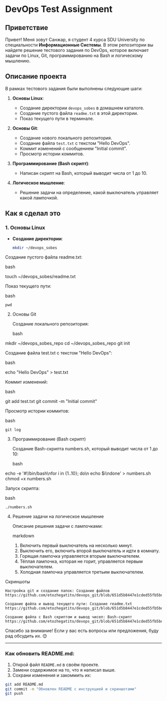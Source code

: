 # DevOps Test Assignment

## Приветствие

Привет! Меня зовут Санжар, я студент 4 курса SDU University по специальности **Информационные Системы**. В этом репозитории вы найдете решение тестового задания по DevOps, которое включает задачи по Linux, Git, программированию на Bash и логическому мышлению.

## Описание проекта

В рамках тестового задания были выполнены следующие шаги:

1. **Основы Linux**:
   - Создание директории `devops_sobes` в домашнем каталоге.
   - Создание пустого файла `readme.txt` в этой директории.
   - Показ текущего пути в терминале.

2. **Основы Git**:
   - Создание нового локального репозитория.
   - Создание файла `test.txt` с текстом "Hello DevOps".
   - Коммит изменений с сообщением "Initial commit".
   - Просмотр истории коммитов.

3. **Программирование (Bash скрипт)**:
   - Написан скрипт на Bash, который выводит числа от 1 до 10.

4. **Логическое мышление**:
   - Решение задачи на определение, какой выключатель управляет какой лампочкой.

## Как я сделал это

### 1. Основы Linux

- **Создание директории**:
  ```bash
  mkdir ~/devops_sobes

Создание пустого файла readme.txt:

bash

touch ~/devops_sobes/readme.txt

Показ текущего пути:

bash

    pwd

2. Основы Git

    Создание локального репозитория:

    bash

mkdir ~/devops_sobes_repo
cd ~/devops_sobes_repo
git init

Создание файла test.txt с текстом "Hello DevOps":

bash

echo "Hello DevOps" > test.txt

Коммит изменений:

bash

git add test.txt
git commit -m "Initial commit"

Просмотр истории коммитов:

bash

    git log

3. Программирование (Bash скрипт)

    Создание Bash-скрипта numbers.sh, который выводит числа от 1 до 10:

    bash

echo -e '#!/bin/bash\nfor i in {1..10}; do\n    echo $i\ndone' > numbers.sh
chmod +x numbers.sh

Запуск скрипта:

bash

    ./numbers.sh

4. Решение задачи на логическое мышление

    Описание решения задачи с лампочками:

    markdown

    1. Включить первый выключатель на несколько минут.
    2. Выключить его, включить второй выключатель и идти в комнату.
    3. Горящая лампочка управляется вторым выключателем.
    4. Тёплая лампочка, которая не горит, управляется первым выключателем.
    5. Холодная лампочка управляется третьим выключателем.

Скриншоты

    Настройка git и создание папок: Создание файлов
    https://github.com/etozhegatito/devops_git/blob/651d5b8447e1cded55fb5bdc8b8fd76fb4071275/1.png

    Создание файла и вывод текущего пути: Создание readme.txt
    https://github.com/etozhegatito/devops_git/blob/651d5b8447e1cded55fb5bdc8b8fd76fb4071275/2.png

    Создание файла с Bash скриптом и вывод чисел: Bash-скрипт
    https://github.com/etozhegatito/devops_git/blob/651d5b8447e1cded55fb5bdc8b8fd76fb4071275/3.png

Спасибо за внимание! Если у вас есть вопросы или предложения, буду рад обсудить их. 😊



---

### Как обновить README.md:

1. Открой файл `README.md` в своём проекте.
2. Замени содержимое на то, что я написал выше.
3. Сохрани изменения и закоммить их:

```bash
git add README.md
git commit -m "Обновлен README с инструкцией и скриншотами"
git push
